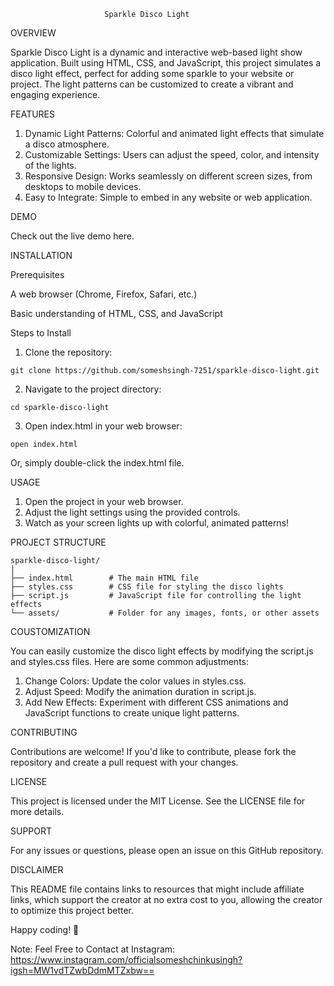                          Sparkle Disco Light
              
OVERVIEW

Sparkle Disco Light is a dynamic and interactive web-based light show application. Built using HTML, CSS, and JavaScript, this project simulates a disco light effect, perfect for adding some sparkle to your website or project. The light patterns can be customized to create a vibrant and engaging experience.

FEATURES
1. Dynamic Light Patterns: Colorful and animated light effects that simulate a disco atmosphere.
2. Customizable Settings: Users can adjust the speed, color, and intensity of the lights.
3. Responsive Design: Works seamlessly on different screen sizes, from desktops to mobile devices.
4. Easy to Integrate: Simple to embed in any website or web application.

DEMO

Check out the live demo here.

INSTALLATION

  Prerequisites

   A web browser (Chrome, Firefox, Safari, etc.)
  
  Basic understanding of HTML, CSS, and JavaScript

  Steps to Install
  1. Clone the repository:
  
    git clone https://github.com/someshsingh-7251/sparkle-disco-light.git
  2. Navigate to the project directory:
  
    cd sparkle-disco-light
  3. Open index.html in your web browser:

    open index.html
  Or, simply double-click the index.html file.

USAGE
1. Open the project in your web browser.
2. Adjust the light settings using the provided controls.
3. Watch as your screen lights up with colorful, animated patterns!

PROJECT STRUCTURE

    sparkle-disco-light/
    │
    ├── index.html        # The main HTML file
    ├── styles.css        # CSS file for styling the disco lights
    ├── script.js         # JavaScript file for controlling the light effects
    └── assets/           # Folder for any images, fonts, or other assets

COUSTOMIZATION

You can easily customize the disco light effects by modifying the script.js and styles.css files. Here are some common adjustments:
1. Change Colors: Update the color values in styles.css.
2. Adjust Speed: Modify the animation duration in script.js.
3. Add New Effects: Experiment with different CSS animations and JavaScript functions to create unique light patterns.

CONTRIBUTING

Contributions are welcome! If you'd like to contribute, please fork the repository and create a pull request with your changes.

LICENSE

This project is licensed under the MIT License. See the LICENSE file for more details.

SUPPORT

For any issues or questions, please open an issue on this GitHub repository.

DISCLAIMER

This README file contains links to resources that might include affiliate links, which support the creator at no extra cost to you, allowing the creator to optimize this project better.

Happy coding! 🎉

Note: Feel Free to Contact at Instagram: https://www.instagram.com/officialsomeshchinkusingh?igsh=MW1vdTZwbDdmMTZxbw==
